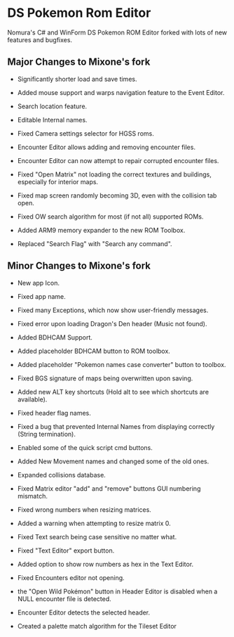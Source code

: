 # DS Pokemon Rom Editor

Nomura's C# and WinForm DS Pokemon ROM Editor forked with lots of new features and bugfixes.

## Major Changes to Mixone's fork
- Significantly shorter load and save times.
- Added mouse support and warps navigation feature to the Event Editor.
- Search location feature.
- Editable Internal names.
- Fixed Camera settings selector for HGSS roms.

- Encounter Editor allows adding and removing encounter files.
- Encounter Editor can now attempt to repair corrupted encounter files.

- Fixed "Open Matrix" not loading the correct textures and buildings, especially for interior maps.
- Fixed map screen randomly becoming 3D, even with the collision tab open.
- Fixed OW search algorithm for most (if not all) supported ROMs.
- Added ARM9 memory expander to the new ROM Toolbox.
- Replaced "Search Flag" with "Search any command".


## Minor Changes to Mixone's fork

- New app Icon.
- Fixed app name.
- Fixed many Exceptions, which now show user-friendly messages.
- Fixed error upon loading Dragon's Den header (Music not found).

- Added BDHCAM Support.
- Added placeholder BDHCAM button to ROM toolbox.
- Added placeholder "Pokemon names case converter" button to toolbox.

- Fixed BGS signature of maps being overwritten upon saving.
- Added new ALT key shortcuts (Hold alt to see which shortcuts are available).

- Fixed header flag names.
- Fixed a bug that prevented Internal Names from displaying correctly (String termination).

- Enabled some of the quick script cmd buttons.
- Added New Movement names and changed some of the old ones.
- Expanded collisions database.

- Fixed Matrix editor "add" and "remove" buttons GUI numbering mismatch.
- Fixed wrong numbers when resizing matrices.
- Added a warning when attempting to resize matrix 0.

- Fixed Text search being case sensitive no matter what.
- Fixed "Text Editor" export button.
- Added option to show row numbers as hex in the Text Editor.

- Fixed Encounters editor not opening.
- the "Open Wild Pokémon" button in Header Editor is disabled when a NULL encounter file is detected.
- Encounter Editor detects the selected header.

- Created a palette match algorithm for the Tileset Editor
